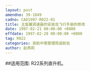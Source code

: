 ```yaml
---
layout: post
amendno: 39-1849
cadno: CAD1997-R022-01
title: 主旋翼调速器的安装及飞行手册的修改
date: 1997-02-21 00:00:00 +0800
effdate: 1997-02-28 00:00:00 +0800
tag: R022
categories: 民航中南管理局适航处
author: 赵燕莉
---
```


##适用范围:
R22系列直升机。

